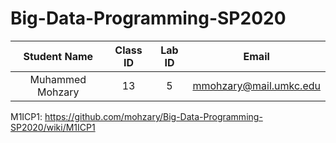 # Big-Data-Programming-SP2020

| Student Name | Class ID | Lab ID | Email |
| :------: | :------: | :------: | :------: |
| Muhammed Mohzary | 13 |  5 | mmohzary@mail.umkc.edu |


M1ICP1: https://github.com/mohzary/Big-Data-Programming-SP2020/wiki/M1ICP1
